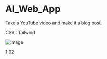 # AI_Web_App
Take a YouTube video and make it a blog post.

CSS : Tailwind

![image](https://github.com/AlekUp24/AI_Web_App/assets/53192697/f1652ba3-eec1-4232-8bd3-2470d707d79d)


1:02 